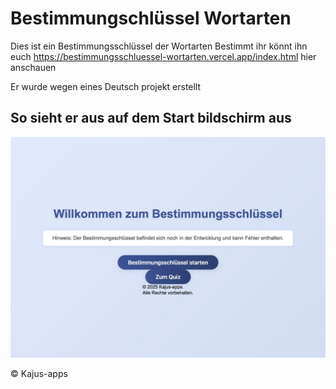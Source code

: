 # Bestimmungschlüssel Wortarten
Dies ist ein Bestimmungsschlüssel der Wortarten Bestimmt ihr könnt ihn 
euch https://bestimmungsschluessel-wortarten.vercel.app/index.html hier anschauen 

Er wurde wegen eines Deutsch projekt erstellt 

  ## So sieht er aus auf dem Start bildschirm aus
  ![Alt-Text für das Bild](IMGvomStart.jpeg)

&copy; Kajus-apps

